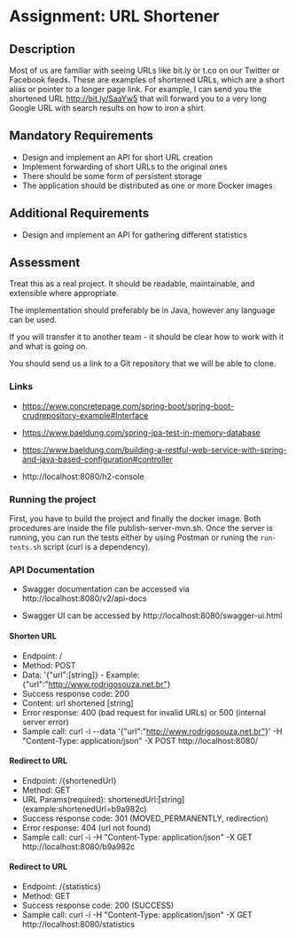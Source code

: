 # Assignment: URL Shortener

## Description

Most of us are familiar with seeing URLs like bit.ly or t.co on our Twitter or Facebook feeds. These are examples of shortened URLs, which are a short alias or pointer to a longer page link. For example, I can send you the shortened URL http://bit.ly/SaaYw5 that will forward you to a very long Google URL with search results on how to iron a shirt.

## Mandatory Requirements

- Design and implement an API for short URL creation
- Implement forwarding of short URLs to the original ones
- There should be some form of persistent storage
- The application should be distributed as one or more Docker images

## Additional Requirements

- Design and implement an API for gathering different statistics

## Assessment

Treat this as a real project. It should be readable, maintainable, and extensible where appropriate.

The implementation should preferably be in Java, however any language can be used.

If you will transfer it to another team - it should be clear how to work with it and what is going on.

You should send us a link to a Git repository that we will be able to clone.

### Links

- https://www.concretepage.com/spring-boot/spring-boot-crudrepository-example#Interface
- https://www.baeldung.com/spring-jpa-test-in-memory-database
- https://www.baeldung.com/building-a-restful-web-service-with-spring-and-java-based-configuration#controller

- http://localhost:8080/h2-console

### Running the project

First, you have to build the project and finally the docker image. Both procedures are inside the file publish-server-mvn.sh. Once the server is running, you can run the tests either by using Postman or runing the `run-tests.sh` script (curl is a dependency). 

### API Documentation

- Swagger documentation can be accessed via  http://localhost:8080/v2/api-docs

- Swagger UI can be accessed by http://localhost:8080/swagger-ui.html


#### Shorten URL
- Endpoint: /
- Method: POST
- Data: '{"url":[string]} - Example: {"url":"http://www.rodrigosouza.net.br"}
- Success response code: 200
- Content: url shortened [string]
- Error response: 400 (bad request for invalid URLs) or 500 (internal server error)
- Sample call:  curl -i --data '{"url":"http://www.rodrigosouza.net.br"}' -H "Content-Type: application/json" -X POST http://localhost:8080/


#### Redirect to URL
- Endpoint: /{shortenedUrl}
- Method: GET
- URL Params(required): shortenedUrl:[string] (example:shortenedUrl=b9a982c) 
- Success response code: 301 (MOVED_PERMANENTLY, redirection)
- Error response: 404 (url not found)
- Sample call:  curl -i -H "Content-Type: application/json" -X GET http://localhost:8080/b9a982c


#### Redirect to URL
- Endpoint: /{statistics}
- Method: GET
- Success response code: 200 (SUCCESS)
- Sample call:  curl -i -H "Content-Type: application/json" -X GET http://localhost:8080/statistics


